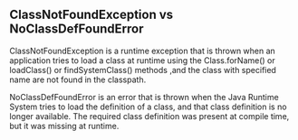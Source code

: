 ## ClassNotFoundException vs NoClassDefFoundError
ClassNotFoundException is a runtime exception that is thrown when an application tries to load a class at runtime using the Class.forName() or loadClass() or findSystemClass() methods ,and the class with specified name are not found in the classpath.

NoClassDefFoundError is an error that is thrown when the Java Runtime System tries to load the definition of a class, and that class definition is no longer available. The required class definition was present at compile time, but it was missing at runtime.
